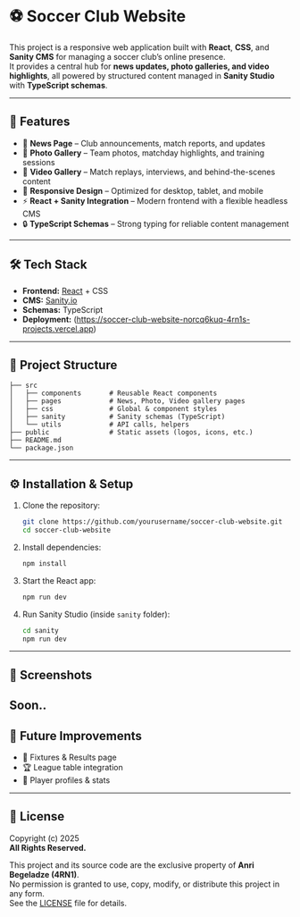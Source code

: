 # ⚽ Soccer Club Website  

This project is a responsive web application built with **React**, **CSS**, and **Sanity CMS** for managing a soccer club’s online presence.  
It provides a central hub for **news updates, photo galleries, and video highlights**, all powered by structured content managed in **Sanity Studio** with **TypeScript schemas**.  

---

## 🚀 Features  

- 📰 **News Page** – Club announcements, match reports, and updates  
- 📸 **Photo Gallery** – Team photos, matchday highlights, and training sessions  
- 🎥 **Video Gallery** – Match replays, interviews, and behind-the-scenes content  
- 📱 **Responsive Design** – Optimized for desktop, tablet, and mobile  
- ⚡ **React + Sanity Integration** – Modern frontend with a flexible headless CMS  
- 🔒 **TypeScript Schemas** – Strong typing for reliable content management  

---

## 🛠️ Tech Stack  

- **Frontend:** [React](https://react.dev/) + CSS  
- **CMS:** [Sanity.io](https://www.sanity.io/)  
- **Schemas:** TypeScript  
- **Deployment:** (https://soccer-club-website-norcq6kuq-4rn1s-projects.vercel.app)  

---

## 📂 Project Structure  

```
├── src
│   ├── components       # Reusable React components
│   ├── pages            # News, Photo, Video gallery pages
│   ├── css              # Global & component styles
│   ├── sanity           # Sanity schemas (TypeScript)
│   └── utils            # API calls, helpers
├── public               # Static assets (logos, icons, etc.)
├── README.md
└── package.json
```

---

## ⚙️ Installation & Setup  

1. Clone the repository:  
   ```bash
   git clone https://github.com/yourusername/soccer-club-website.git
   cd soccer-club-website
   ```

2. Install dependencies:  
   ```bash
   npm install
   ```

3. Start the React app:  
   ```bash
   npm run dev
   ```

4. Run Sanity Studio (inside `sanity` folder):  
   ```bash
   cd sanity
   npm run dev
   ```

---

## 📸 Screenshots  
 Soon..
---

## 📌 Future Improvements  

- 📅 Fixtures & Results page  
- 🏆 League table integration  
- 👥 Player profiles & stats  
---

## 📝 License  

Copyright (c) 2025   
**All Rights Reserved.**  

This project and its source code are the exclusive property of **Anri Begeladze (4RN1)**.  
No permission is granted to use, copy, modify, or distribute this project in any form.  
See the [LICENSE](./LICENSE) file for details.  
